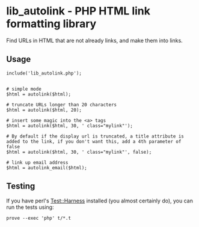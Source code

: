 # lib_autolink - PHP HTML link formatting library

Find URLs in HTML that are not already links, and make them into links.


## Usage

    include('lib_autolink.php');


    # simple mode
    $html = autolink($html);

    # truncate URLs longer than 20 characters
    $html = autolink($html, 20);

    # insert some magic into the <a> tags
    $html = autolink($html, 30, ' class="mylink"');

    # By default if the display url is truncated, a title attribute is added to the link, if you don't want this, add a 4th parameter of false
    $html = autolink($html, 30, ' class="mylink"', false);

    # link up email address
    $html = autolink_email($html);


## Testing

If you have perl's <a href="http://search.cpan.org/dist/Test-Harness/">Test::Harness</a> installed (you almost certainly do), you can 
run the tests using:

    prove --exec 'php' t/*.t
